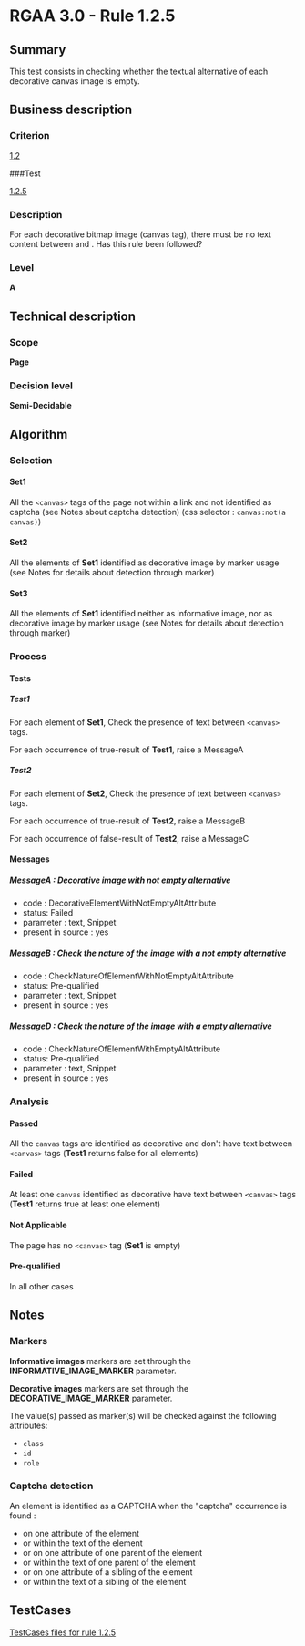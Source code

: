 # RGAA 3.0 -  Rule 1.2.5

## Summary

This test consists in checking whether the textual alternative of each decorative canvas image is empty.

## Business description

### Criterion

[1.2](http://disic.github.io/rgaa_referentiel_en/RGAA3.0_Criteria_English_version_v1.html#crit-1-2)

###Test

[1.2.5](http://disic.github.io/rgaa_referentiel_en/RGAA3.0_Criteria_English_version_v1.html#test-1-2-5)

### Description

For each decorative bitmap image (canvas tag), there must be no text content
between <canvas> and </canvas>. Has this rule been followed?

### Level

**A**

## Technical description

### Scope

**Page**

### Decision level

**Semi-Decidable**

## Algorithm

### Selection

#### Set1

All the `<canvas>` tags of the page not within a link and not identified as captcha (see Notes about captcha detection) (css selector : `canvas:not(a canvas)`)

#### Set2

All the elements of **Set1** identified as decorative image by marker usage (see Notes for details about detection through marker)

#### Set3

All the elements of **Set1** identified neither as informative image, nor as decorative image by marker usage (see Notes for details about detection through marker)

### Process

#### Tests

##### Test1

For each element of **Set1**, Check the presence of text between `<canvas>` tags.

For each occurrence of true-result of **Test1**, raise a MessageA

##### Test2

For each element of **Set2**, Check the presence of text between `<canvas>` tags.

For each occurrence of true-result of **Test2**, raise a MessageB

For each occurrence of false-result of **Test2**, raise a MessageC

#### Messages

##### MessageA : Decorative image with not empty alternative

-    code : DecorativeElementWithNotEmptyAltAttribute
-    status: Failed
-    parameter : text, Snippet
-    present in source : yes

##### MessageB : Check the nature of the image with a not empty alternative

-    code : CheckNatureOfElementWithNotEmptyAltAttribute
-    status: Pre-qualified
-    parameter : text, Snippet
-    present in source : yes

##### MessageD : Check the nature of the image with a empty alternative

-    code : CheckNatureOfElementWithEmptyAltAttribute
-    status: Pre-qualified
-    parameter : text, Snippet
-    present in source : yes

### Analysis

#### Passed

All the `canvas` tags are identified as decorative and don't have text between `<canvas>` tags (**Test1** returns false for all elements)

#### Failed

At least one `canvas` identified as decorative have text between `<canvas>` tags (**Test1** returns true at least one element)

#### Not Applicable

The page has no `<canvas>` tag (**Set1** is empty)

#### Pre-qualified

In all other cases

## Notes

### Markers 

**Informative images** markers are set through the **INFORMATIVE_IMAGE_MARKER** parameter.

**Decorative images** markers are set through the **DECORATIVE_IMAGE_MARKER** parameter.

The value(s) passed as marker(s) will be checked against the following attributes:

- `class`
- `id`
- `role`

### Captcha detection

An element is identified as a CAPTCHA when the "captcha" occurrence is found :

- on one attribute of the element
- or within the text of the element
- or on one attribute of one parent of the element
- or within the text of one parent of the element
- or on one attribute of a sibling of the element
- or within the text of a sibling of the element



##  TestCases 

[TestCases files for rule 1.2.5](https://github.com/Asqatasun/Asqatasun/tree/master/rules/rules-rgaa3.0/src/test/resources/testcases/rgaa30/Rgaa30Rule010205/) 


